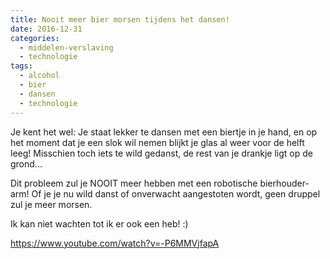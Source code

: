 ```yaml
---
title: Nooit meer bier morsen tijdens het dansen!
date: 2016-12-31
categories:
  - middelen-verslaving
  - technologie
tags:
  - alcohol
  - bier
  - dansen
  - technologie
---
```


Je kent het wel: Je staat lekker te dansen met een biertje in je hand, en op het moment dat je een slok wil nemen blijkt je glas al weer voor de helft leeg! Misschien toch iets te wild gedanst, de rest van je drankje ligt op de grond...

Dit probleem zul je NOOIT meer hebben met een robotische bierhouder-arm! Of je je nu wild danst of onverwacht aangestoten wordt, geen druppel zul je meer morsen.

Ik kan niet wachten tot ik er ook een heb! :)

https://www.youtube.com/watch?v=-P6MMVjfapA
